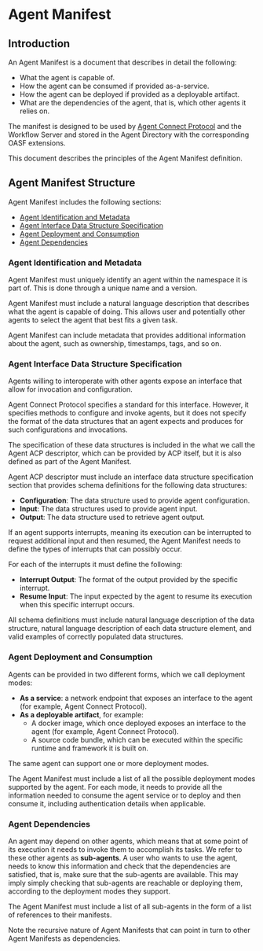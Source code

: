 # Agent Manifest

## Introduction

An Agent Manifest is a document that describes in detail the following:
* What the agent is capable of.
* How the agent can be consumed if provided as-a-service.
* How the agent can be deployed if provided as a deployable artifact.
* What are the dependencies of the agent, that is, which other agents it relies on.

The manifest is designed to be used by [Agent Connect Protocol](connect.md) and the Workflow Server and stored in the Agent Directory with the corresponding OASF extensions.  

This document describes the principles of the Agent Manifest definition.

## Agent Manifest Structure

Agent Manifest includes the following sections:
* [Agent Identification and Metadata](#agent-identification-and-metadataidentification)
* [Agent Interface Data Structure Specification](#agent-interface-data-structure-specification)
* [Agent Deployment and Consumption](#agent-deployment-and-consumption)
* [Agent Dependencies](#agent-dependencies)

<a id="agent-identification-and-metadataidentification"></a>
### Agent Identification and Metadata

Agent Manifest must uniquely identify an agent within the namespace it is part of. This is done through a unique name and a version. 

Agent Manifest must include a natural language description that describes what the agent is capable of doing. This allows user and potentially other agents to select the agent that best fits a given task.

Agent Manifest can include metadata that provides additional information about the agent, such as ownership, timestamps, tags, and so on.

<a id="agent-interface-data-structure-specification"></a>
### Agent Interface Data Structure Specification
Agents willing to interoperate with other agents expose an interface that allow for invocation and configuration.

Agent Connect Protocol specifies a standard for this interface. However, it specifies methods to configure and invoke agents, but it does not specify the format of the data structures that an agent expects and produces for such configurations and invocations.

The specification of these data structures is included in the what we call the Agent ACP descriptor, which can be provided by ACP itself, but it is also defined as part of the Agent Manifest.  

Agent ACP descriptor must include an interface data structure specification section that provides schema definitions for the following data structures:
* **Configuration**: The data structure used to provide agent configuration. 
* **Input**: The data structures used to provide agent input.
* **Output**: The data structure used to retrieve agent output.

If an agent supports interrupts, meaning its execution can be interrupted to request additional input and then resumed, the Agent Manifest needs to define the types of interrupts that can possibly occur. 

For each of the interrupts it must define the following:
* **Interrupt Output**: The format of the output provided by the specific interrupt.
* **Resume Input**: The input expected by the agent to resume its execution when this specific interrupt occurs.

All schema definitions must include natural language description of the data structure, natural language description of each data structure element, and valid examples of correctly populated data structures. 

<a id="agent-deployment-and-consumption"></a>
### Agent Deployment and Consumption

Agents can be provided in two different forms, which we call deployment modes:

* **As a service**: a network endpoint that exposes an interface to the agent (for example, Agent Connect Protocol).
* **As a deployable artifact**, for example:
   * A docker image, which once deployed exposes an interface to the agent (for example, Agent Connect Protocol).
   * A source code bundle, which can be executed within the specific runtime and framework it is built on.

The same agent can support one or more deployment modes.

The Agent Manifest must include a list of all the possible deployment modes supported by the agent. For each mode, it needs to provide all the information needed to consume the agent service or to deploy and then consume it, including authentication details when applicable.

<a id="agent-dependencies"></a>
### Agent Dependencies

An agent may depend on other agents, which means that at some point of its execution it needs to invoke them to accomplish its tasks. We refer to these other agents as **sub-agents**.  A user who wants to use the agent, needs to know this information and check that the dependencies are satisfied, that is, make sure that the sub-agents are available. 
This may imply simply checking that sub-agents are reachable or deploying them, according to the deployment modes they support.

The Agent Manifest must include a list of all sub-agents in the form of a list of references to their manifests.

Note the recursive nature of Agent Manifests that can point in turn to other Agent Manifests as dependencies.
